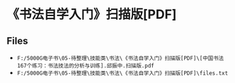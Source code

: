 # 《书法自学入门》扫描版[PDF]

## Files

- `F:/5000G电子书\05-待整理\技能类\书法\《书法自学入门》扫描版[PDF]\[中国书法167个练习：书法技法的分析与训练].邱振中.扫描版.pdf`
- `F:/5000G电子书\05-待整理\技能类\书法\《书法自学入门》扫描版[PDF]\files.txt`
